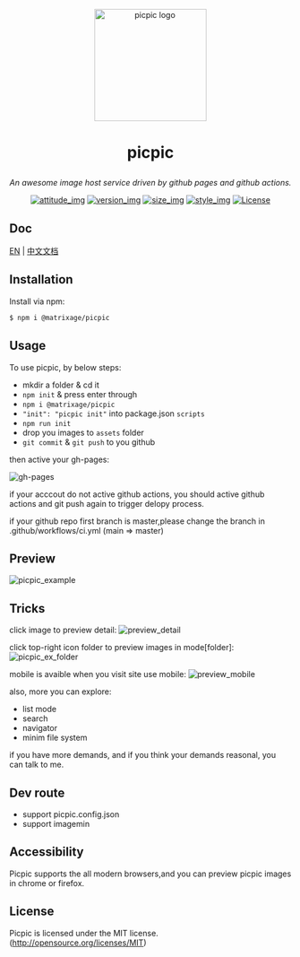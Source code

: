 <p align="center"><a href="#" target="_blank" rel="noopener noreferrer"><img width="200" src="https://matrixage.github.io/img/projects/picpic/logo_picpic_black.png" alt="picpic logo"></a></p>

# <p align="center"> picpic </p>

_<p align="center">An awesome image host service driven by github pages and github actions.</p>_

<p align="center">
  <a href="#"><img src="https://img.shields.io/badge/join-welcome-brightgreen.svg" alt="attitude_img"></a>
  <a href="#"><img src="https://img.shields.io/badge/version-1.0-orange.svg" alt="version_img"></a>
  <a href="#"><img src="https://img.shields.io/badge/compres%20size-7k-red.svg" alt="size_img"></a>
  <a href="#"><img src="https://img.shields.io/badge/style-light%20design-yellow.svg" alt="style_img"></a>
  <a href="#"><img src="https://img.shields.io/badge/license-MIT-blue.svg" alt="License"></a>
</p>

## Doc

[EN](https://github.com/MatrixAges/picpic#readme) | [中文文档](https://github.com/MatrixAges/picpic/blob/master/readme_cn.md)

## Installation

Install via npm:

```bash
$ npm i @matrixage/picpic
```

## Usage

To use picpic, by below steps:

- mkdir a folder & cd it
- `npm init` & press enter through
- `npm i @matrixage/picpic`
- `"init": "picpic init"` into package.json `scripts`
- `npm run init`
- drop you images to `assets` folder
- `git commit` & `git push` to you github

then active your gh-pages:

![gh-pages](https://matrixage.github.io/img/projects/picpic/choose_gh_pages.jpg)

if your acccout do not active github actions, you should active github actions and git push again to trigger delopy process.

if your github repo first branch is master,please change the branch in .github/workflows/ci.yml (main => master)

## Preview

![picpic_example](https://matrixage.github.io/img/projects/picpic/picpic_example.jpg)

## Tricks

click image to preview detail:
![preview_detail](https://matrixage.github.io/img/projects/picpic/preview_detail.jpg)

click top-right icon folder to preview images in mode[folder]:
![picpic_ex_folder](https://matrixage.github.io/img/projects/picpic/picpic_ex_folder.jpg)

mobile is avaible when you visit site use mobile:
![preview_mobile](https://matrixage.github.io/img/projects/picpic/preview_mobile.jpg)

also, more you can explore:
- list mode
- search
- navigator
- minim file system

if you have more demands, and if you think your demands reasonal, you can talk to me.

## Dev route

- support picpic.config.json
- support imagemin

## Accessibility

Picpic supports the all modern browsers,and you can preview picpic images in chrome or firefox.

## License

Picpic is licensed under the MIT license. (http://opensource.org/licenses/MIT)
